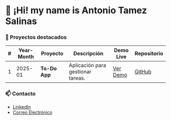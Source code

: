 # 👋 ¡Hi! my name is Antonio Tamez Salinas

### 🚀 Proyectos destacados

| #       | Year-Month       | Proyecto       | Descripción                  | Demo Live                    | Repositorio                       |
| --------| -----------------|----------------|------------------------------|------------------------------|-----------------------------------|
| 1       | 2025-01          |**To-Do App** | Aplicación para gestionar tareas. | [Ver Demo](https://antoniotamez.github.io/to-do/) | [GitHub](https://github.com/AntonioTamez/to-do) |

### 📫 Contacto
- [LinkedIn](https://www.linkedin.com/in/antonio-tamez-salinas-a2840873/)
- [Correo Electrónico](mailto:antonio.tamez@hotmail.com)
